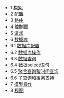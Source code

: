 * 1 [构架](#)
* 2 [配置](https://github.com/zhongyinghe/thinkphp_study/blob/master/conf.md)
* 3 [路由](https://github.com/zhongyinghe/thinkphp_study/blob/master/route.md)
* 4 [控制器](https://github.com/zhongyinghe/thinkphp_study/blob/master/controller.md)
* 5 [请求](https://github.com/zhongyinghe/thinkphp_study/blob/master/request.md)
* 6 [数据库](#)
* 6.1 [数据库配置](https://github.com/zhongyinghe/thinkphp_study/blob/master/database_conf.md)
* 6.2 [数据库操作](https://github.com/zhongyinghe/thinkphp_study/blob/master/database_operate.md)
* 6.3 [数据查询](https://github.com/zhongyinghe/thinkphp_study/blob/master/database_where.md)
* 6.4 [数据select语句](https://github.com/zhongyinghe/thinkphp_study/blob/master/database_select.md)
* 6.5 [聚合查询和时间查询](https://github.com/zhongyinghe/thinkphp_study/blob/master/database_sum_time.md)
* 6.6 [子查询和事务支持](https://github.com/zhongyinghe/thinkphp_study/blob/master/database_last.md)
* 7 [模型操作](https://github.com/zhongyinghe/thinkphp_study/blob/master/mode_crud.md)
* 8 [视图](https://github.com/zhongyinghe/thinkphp_study/blob/master/view.md)
